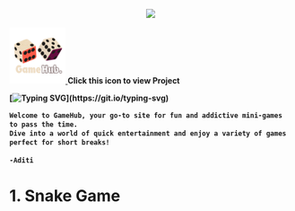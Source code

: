 

<p align="center">
 <img src="https://capsule-render.vercel.app/api?type=venom&height=150&color=BC943BFF&text=GameHub&textBg=false&fontColor=ffebef&animation=fadeIn"/>
</p>
<a href="https://aditiiprasad.github.io/GameHub/"><img src="images\Game.png" height="100" />  </a> <b>Click this icon to view Project<b>

[![Typing SVG](https://readme-typing-svg.demolab.com?font=Gloria+Hallelujah&pause=1000&color=BC943B&random=false&width=435&lines=Welcome+to+GameHub%2C+your+go-to+site+for+fun+and+addictive+mini-games+to+pass+the+time.;Dive+into+a+world+of+quick+entertainment+and+enjoy+a+variety+of+games+perfect+for+short+breaks!)](https://git.io/typing-svg)

```
Welcome to GameHub, your go-to site for fun and addictive mini-games to pass the time.
Dive into a world of quick entertainment and enjoy a variety of games perfect for short breaks!
                                                                                 -Aditi
```
# 1. Snake Game
   
